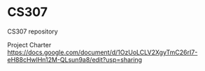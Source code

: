# CS307

CS307 repository 


Project Charter
https://docs.google.com/document/d/1OzUoLCLV2XgyTmC26rI7-eH88cHwlHn12M-QLsun9a8/edit?usp=sharing

